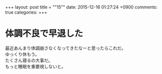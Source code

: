 +++
layout: post
title = ""15""
date: 2015-12-16 01:27:24 +0900
comments: true
categories: 
+++

体調不良で早退した
===
最近あんまり体調崩さなくなってきたなーと思ったらこれだ。  
ゆっくり休もう。  
たくさん寝るの大事だ。  
もっと睡眠を重要視しないと。
